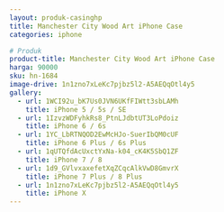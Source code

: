 ```yaml
---
layout: produk-casinghp
title: Manchester City Wood Art iPhone Case
categories: iphone

# Produk
product-title: Manchester City Wood Art iPhone Case
harga: 90000
sku: hn-1684
image-drive: 1n1zno7xLeKc7pjbz5l2-A5AEQqOtl4y5
gallery:
  - url: 1WCI92u_bK7Us0JVN6UKfFIWtt3sbLAMh
    title: iPhone 5 / 5s / SE
  - url: 1IzvzWDFyhkRs8_PtnLJdbtUT3LoPdoiz
    title: iPhone 6 / 6s
  - url: 1YC_LbRTNQOD2EwMcHJo-SuerIbQM0cUF
    title: iPhone 6 Plus / 6s Plus
  - url: 1qUTQfdAcUxctYxNa-k04_cK4K5SbQ1ZF
    title: iPhone 7 / 8
  - url: 1d9_GVlvxaxefetXqZCqcAlkVwD8GmvrX
    title: iPhone 7 Plus / 8 Plus
  - url: 1n1zno7xLeKc7pjbz5l2-A5AEQqOtl4y5
    title: iPhone X
---
```

